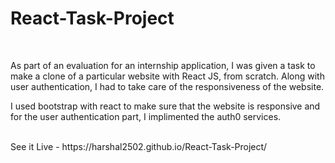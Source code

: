 <h1>React-Task-Project</h1><br>

As part of an evaluation for an internship application, I was given a task to make a clone of a particular website with React JS, from scratch. Along with user authentication, I had to take care of the responsiveness of the website.

I used bootstrap with react to make sure that the website is responsive and for the user authentication part, I implimented the auth0 services.

<br>
See it Live - https://harshal2502.github.io/React-Task-Project/
